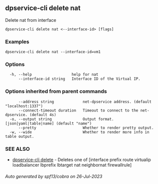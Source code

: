 ## dpservice-cli delete nat

Delete nat from interface

```
dpservice-cli delete nat <--interface-id> [flags]
```

### Examples

```
dpservice-cli delete nat --interface-id=vm1
```

### Options

```
  -h, --help                  help for nat
      --interface-id string   Interface ID of the Virtual IP.
```

### Options inherited from parent commands

```
      --address string             net-dpservice address. (default "localhost:1337")
      --connect-timeout duration   Timeout to connect to the net-dpservice. (default 4s)
  -o, --output string              Output format. [json|yaml|table|name] (default "name")
      --pretty                     Whether to render pretty output.
  -w, --wide                       Whether to render more info in table output.
```

### SEE ALSO

* [dpservice-cli delete](dpservice-cli_delete.md)	 - Deletes one of [interface prefix route virtualip loadbalancer lbprefix lbtarget nat neighbornat firewallrule]

###### Auto generated by spf13/cobra on 26-Jul-2023
